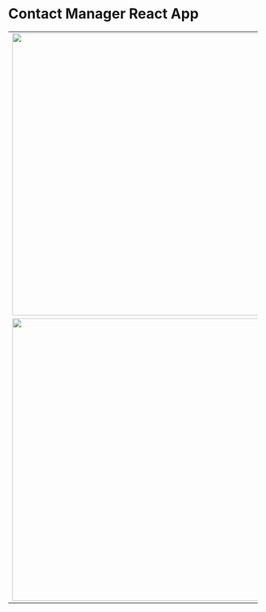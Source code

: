 # Contact Manager React App
<table>
  <tr>
    <td><image src="images/1.jpg" height="570" width="870"></td>
  </tr>
  <tr>
    <td><image src="images/2.jpg" height="570" width="870"></td>
  </tr>
</table>
